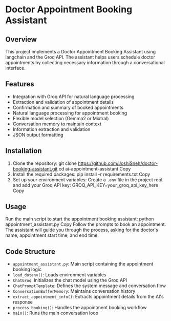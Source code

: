 # Doctor Appointment Booking Assistant

## Overview

This project implements a Doctor Appointment Booking Assistant using langchain and the Groq API. The assistant helps users schedule doctor appointments by collecting necessary information through a conversational interface.

## Features

- Integration with Groq API for natural language processing
- Extraction and validation of appointment details
- Confirmation and summary of booked appointments
- Natural language processing for appointment booking
- Flexible model selection (Gemma2 or Mixtral)
- Conversation memory to maintain context
- Information extraction and validation
- JSON output formatting

## Installation

1. Clone the repository:
git clone https://github.com/JoshiSneh/doctor-booking-assistant.git
cd ai-appointment-assistant
Copy
2. Install the required packages:
pip install -r requirements.txt
Copy
3. Set up your environment variables:
Create a `.env` file in the project root and add your Groq API key:
GROQ_API_KEY=your_groq_api_key_here
Copy
## Usage

Run the main script to start the appointment booking assistant:
python appointment_assistant.py
Copy
Follow the prompts to book an appointment. The assistant will guide you through the process, asking for the doctor's name, appointment start time, and end time.

## Code Structure

- `appointment_assistant.py`: Main script containing the appointment booking logic
- `load_dotenv()`: Loads environment variables
- `ChatGroq`: Initializes the chat model using the Groq API
- `ChatPromptTemplate`: Defines the system message and conversation flow
- `ConversationBufferMemory`: Maintains conversation history
- `extract_appointment_info()`: Extracts appointment details from the AI's response
- `process_booking()`: Handles the appointment booking workflow
- `main()`: Runs the main conversation loop

